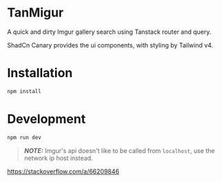 # TanMigur

A quick and dirty Imgur gallery search using Tanstack router and query.

ShadCn Canary provides the ui components, with styling by Tailwind v4.

# Installation

```bash
npm install
```

# Development

```bash
npm run dev
```

> **_NOTE:_** Imgur's api doesn't like to be called from `localhost`, use the network ip host instead.

https://stackoverflow.com/a/66209846
